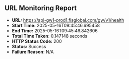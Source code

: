 ## URL Monitoring Report

- **URL:** https://api-gw1-prod1.fisglobal.com/gw/v1/health
- **Start Time:** 2025-05-16T09:45:46.695458
- **End Time:** 2025-05-16T09:45:46.842606
- **Total Time Taken:** 0.147148 seconds
- **HTTP Status Code:** 200
- **Status:** Success
- **Failure Reason:** N/A
